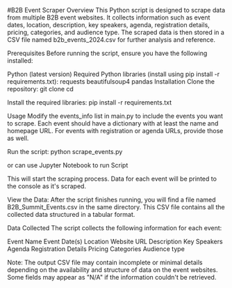 #B2B Event Scraper
Overview
This Python script is designed to scrape data from multiple B2B event websites. It collects information such as event dates, location, description, key speakers, agenda, registration details, pricing, categories, and audience type. The scraped data is then stored in a CSV file named b2b_events_2024.csv for further analysis and reference.

Prerequisites
Before running the script, ensure you have the following installed:

Python (latest version)
Required Python libraries (install using pip install -r requirements.txt):
requests
beautifulsoup4
pandas
Installation
Clone the repository:
git clone <repository-url>
cd <repository-folder>

Install the required libraries:
pip install -r requirements.txt

Usage
Modify the events_info list in main.py to include the events you want to scrape. Each event should have a dictionary with at least the name and homepage URL. For events with registration or agenda URLs, provide those as well.

Run the script:
python scrape_events.py

or can use Jupyter Notebook to run Script

This will start the scraping process. Data for each event will be printed to the console as it's scraped.

View the Data:
After the script finishes running, you will find a file named B2B_Summit_Events.csv in the same directory. This CSV file contains all the collected data structured in a tabular format.

Data Collected
The script collects the following information for each event:

Event Name
Event Date(s)
Location
Website URL
Description
Key Speakers
Agenda
Registration Details
Pricing
Categories
Audience type

Note: The output CSV file may contain incomplete or minimal details depending on the availability and structure of data on the event websites. Some fields may appear as "N/A" if the information couldn't be retrieved.
